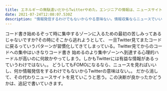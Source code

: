 ```yaml
---
title: エネルギーの無駄遣いだからTwitterやめた。エンジニアの情報は、ニュースサイトで収集することにした。
date: 2021-07-24T12:08:07.530Z
description: "情報発信するわけでもないからやる意味ない。情報収集ならニュースでいいじゃん?"
---
```


コード書き始めるぞって時に集中するゾーンに入るための最初の苦しみってあるじゃないですか?その時にそこから逃れようとして、
一旦Twitter見てまたコードに戻るっていうパターンが習慣化してきてしまっている。Twitter見てからのコードへの集中はいきなりコード書き
始めるのより集中ゾーンへ到達する心理的ハードルが高いのに何故かやってしまう。しかもTwitterには有益な情報があるっていうわけではない。。
どうしてもFOMOになるなら、ニュースを見ればいいし、何か情報発信をするわけでもないからTwitterの意味はない。。
だから消して、その代わりニュースサイトを見ていこうと思う。この決断が良かったかどうかは、追記で書いていきます。
